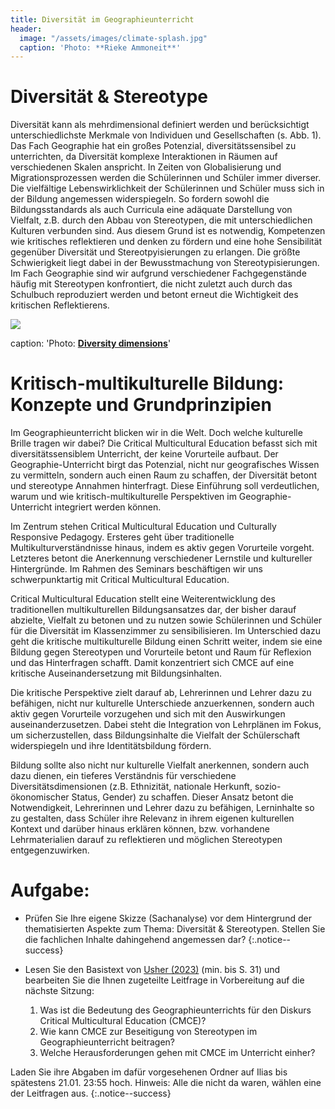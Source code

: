 ```yaml
---
title: Diversität im Geographieunterricht
header:
  image: "/assets/images/climate-splash.jpg"
  caption: 'Photo: **Rieke Ammoneit**'
---
```

# Diversität & Stereotype
Diversität kann als mehrdimensional definiert werden und berücksichtigt unterschiedlichste Merkmale
von Individuen und Gesellschaften (s. Abb. 1). Das Fach Geographie hat ein großes Potenzial, diversitätssensibel zu unterrichten, da Diversität komplexe Interaktionen in Räumen auf verschiedenen Skalen anspricht. In Zeiten von Globalisierung und Migrationsprozessen werden die Schülerinnen und Schüler immer diverser. Die vielfältige Lebenswirklichkeit der Schülerinnen und Schüler muss sich in der Bildung angemessen widerspiegeln. So fordern sowohl die Bildungsstandards als auch Curricula eine adäquate Darstellung von Vielfalt, z.B. durch den Abbau von Stereotypen, die mit unterschiedlichen Kulturen verbunden sind. Aus diesem Grund ist es notwendig, Kompetenzen wie kritisches reflektieren und denken zu fördern und eine hohe Sensibilität gegenüber Diversität und Stereotpyisierungen zu erlangen. Die größte Schwierigkeit liegt dabei in der Bewusstmachung von Stereotypisierungen. Im Fach Geographie sind wir aufgrund verschiedener Fachgegenstände häufig mit Stereotypen konfrontiert, die nicht zuletzt auch durch das Schulbuch reproduziert werden und betont erneut die Wichtigkeit des kritischen Reflektierens. 

 <img src="../assets/images/Div_mo_e_fin.png">

  caption: 'Photo: [**Diversity dimensions**](https://doi.org/10.3112/erdkunde.2023.03.02)'
  

# Kritisch-multikulturelle Bildung: Konzepte und Grundprinzipien 
Im Geographieunterricht blicken wir in die Welt. Doch welche kulturelle Brille tragen wir dabei? Die Critical Multicultural Education befasst sich mit diversitätssensiblem Unterricht, der keine Vorurteile aufbaut. 
Der Geographie-Unterricht birgt das Potenzial, nicht nur geografisches Wissen zu vermitteln, sondern auch einen Raum zu schaffen, der Diversität betont und stereotype Annahmen hinterfragt. Diese Einführung soll verdeutlichen, warum und wie kritisch-multikulturelle Perspektiven im Geographie-Unterricht integriert werden können.

Im Zentrum stehen Critical Multicultural Education und Culturally Responsive Pedagogy. Ersteres geht über traditionelle Multikulturverständnisse hinaus, indem es aktiv gegen Vorurteile vorgeht. Letzteres betont die Anerkennung verschiedener Lernstile und kultureller Hintergründe. Im Rahmen des Seminars beschäftigen wir uns schwerpunktartig mit Critical Multicultural Education.

Critical Multicultural Education stellt eine Weiterentwicklung des traditionellen multikulturellen Bildungsansatzes dar, der bisher darauf abzielte, Vielfalt zu betonen und zu nutzen sowie Schülerinnen und Schüler für die Diversität im Klassenzimmer zu sensibilisieren. Im Unterschied dazu geht die kritische multikulturelle Bildung einen Schritt weiter, indem sie eine Bildung gegen Stereotypen und Vorurteile betont und Raum für Reflexion und das Hinterfragen schafft. Damit konzentriert sich CMCE auf eine kritische Auseinandersetzung mit Bildungsinhalten.

Die kritische Perspektive zielt darauf ab, Lehrerinnen und Lehrer dazu zu befähigen, nicht nur kulturelle Unterschiede anzuerkennen, sondern auch aktiv gegen Vorurteile vorzugehen und sich mit den Auswirkungen auseinanderzusetzen. Dabei steht die Integration von Lehrplänen im Fokus, um sicherzustellen, dass Bildungsinhalte die Vielfalt der Schülerschaft widerspiegeln und ihre Identitätsbildung fördern.

Bildung sollte also nicht nur kulturelle Vielfalt anerkennen, sondern auch dazu dienen, ein tieferes Verständnis für verschiedene Diversitätsdimensionen (z.B. Ethnizität, nationale Herkunft, sozio-ökonomischer Status, Gender) zu schaffen. Dieser Ansatz betont die Notwendigkeit, Lehrerinnen und Lehrer dazu zu befähigen, Lerninhalte so zu gestalten, dass Schüler ihre Relevanz in ihrem eigenen kulturellen Kontext und darüber hinaus erklären können, bzw. vorhandene Lehrmaterialien darauf zu reflektieren und möglichen Stereotypen entgegenzuwirken.

<!--more-->


# Aufgabe:
* Prüfen Sie Ihre eigene Skizze (Sachanalyse) vor dem Hintergrund der thematisierten Aspekte zum Thema: Diversität & Stereotypen. Stellen Sie die fachlichen Inhalte dahingehend angemessen dar?
{:.notice--success}

* Lesen Sie den Basistext von [Usher (2023)](https://ilias.uni-marburg.de/goto.php?target=file_3448031_download&client_id=UNIMR) (min. bis S. 31) und bearbeiten Sie die Ihnen zugeteilte Leitfrage in Vorbereitung auf die nächste Sitzung:
  1. Was ist die Bedeutung des Geographieunterrichts für den Diskurs Critical Multicultural Education (CMCE)?
  2. Wie kann CMCE zur Beseitigung von Stereotypen im Geographieunterricht beitragen?
  3. Welche Herausforderungen gehen mit CMCE im Unterricht einher?
     
Laden Sie ihre Abgaben im dafür vorgesehenen Ordner auf Ilias bis spätestens 21.01. 23:55 hoch.
Hinweis: Alle die nicht da waren, wählen eine der Leitfragen aus. 
{:.notice--success}
